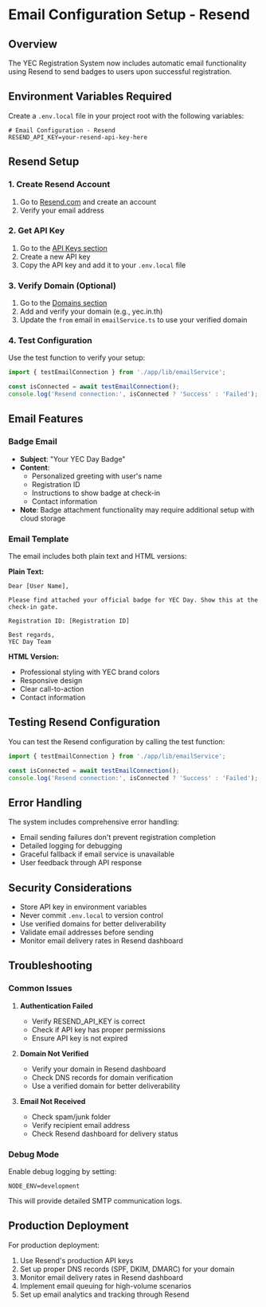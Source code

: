 # Email Configuration Setup - Resend

## Overview
The YEC Registration System now includes automatic email functionality using Resend to send badges to users upon successful registration.

## Environment Variables Required

Create a `.env.local` file in your project root with the following variables:

```env
# Email Configuration - Resend
RESEND_API_KEY=your-resend-api-key-here
```

## Resend Setup

### 1. Create Resend Account
1. Go to [Resend.com](https://resend.com) and create an account
2. Verify your email address

### 2. Get API Key
1. Go to the [API Keys section](https://resend.com/api-keys)
2. Create a new API key
3. Copy the API key and add it to your `.env.local` file

### 3. Verify Domain (Optional)
1. Go to the [Domains section](https://resend.com/domains)
2. Add and verify your domain (e.g., yec.in.th)
3. Update the `from` email in `emailService.ts` to use your verified domain

### 4. Test Configuration
Use the test function to verify your setup:
```typescript
import { testEmailConnection } from './app/lib/emailService';

const isConnected = await testEmailConnection();
console.log('Resend connection:', isConnected ? 'Success' : 'Failed');
```

## Email Features

### Badge Email
- **Subject**: "Your YEC Day Badge"
- **Content**: 
  - Personalized greeting with user's name
  - Registration ID
  - Instructions to show badge at check-in
  - Contact information
- **Note**: Badge attachment functionality may require additional setup with cloud storage

### Email Template
The email includes both plain text and HTML versions:

**Plain Text:**
```
Dear [User Name],

Please find attached your official badge for YEC Day. Show this at the check-in gate.

Registration ID: [Registration ID]

Best regards,
YEC Day Team
```

**HTML Version:**
- Professional styling with YEC brand colors
- Responsive design
- Clear call-to-action
- Contact information

## Testing Resend Configuration

You can test the Resend configuration by calling the test function:

```typescript
import { testEmailConnection } from './app/lib/emailService';

const isConnected = await testEmailConnection();
console.log('Resend connection:', isConnected ? 'Success' : 'Failed');
```

## Error Handling

The system includes comprehensive error handling:
- Email sending failures don't prevent registration completion
- Detailed logging for debugging
- Graceful fallback if email service is unavailable
- User feedback through API response

## Security Considerations

- Store API key in environment variables
- Never commit `.env.local` to version control
- Use verified domains for better deliverability
- Validate email addresses before sending
- Monitor email delivery rates in Resend dashboard

## Troubleshooting

### Common Issues

1. **Authentication Failed**
   - Verify RESEND_API_KEY is correct
   - Check if API key has proper permissions
   - Ensure API key is not expired

2. **Domain Not Verified**
   - Verify your domain in Resend dashboard
   - Check DNS records for domain verification
   - Use a verified domain for better deliverability

3. **Email Not Received**
   - Check spam/junk folder
   - Verify recipient email address
   - Check Resend dashboard for delivery status

### Debug Mode

Enable debug logging by setting:
```env
NODE_ENV=development
```

This will provide detailed SMTP communication logs.

## Production Deployment

For production deployment:

1. Use Resend's production API keys
2. Set up proper DNS records (SPF, DKIM, DMARC) for your domain
3. Monitor email delivery rates in Resend dashboard
4. Implement email queuing for high-volume scenarios
5. Set up email analytics and tracking through Resend 